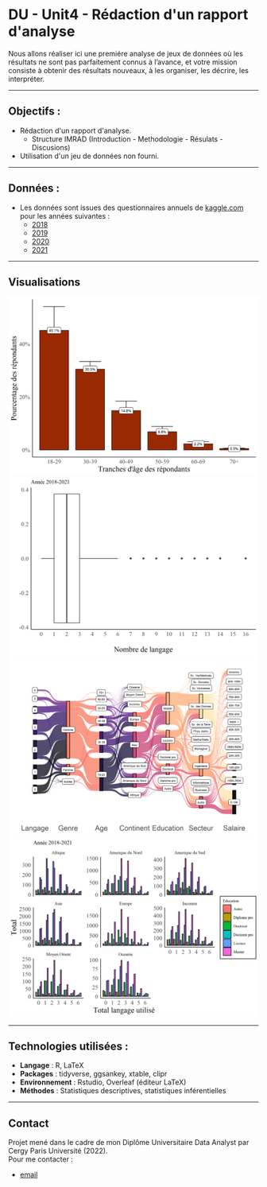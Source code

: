 # DU - Unit4 - Rédaction d'un rapport d'analyse
Nous allons réaliser ici une premiére analyse de jeux de données où les résultats ne sont pas parfaitement connus à l’avance, et votre mission consiste à obtenir des résultats nouveaux, à les organiser, les décrire, les interpréter.

---

## Objectifs : 
- Rédaction d'un rapport d'analyse.
  - Structure IMRAD (Introduction - Methodologie - Résulats - Discusions)
- Utilisation d'un jeu de données non fourni.

---

## Données :

- Les données sont issues des questionnaires annuels de [kaggle.com](https://www.kaggle.com/) pour les années suivantes :
  - [2018](https://www.kaggle.com/datasets/kaggle/kaggle-survey-2018)
  - [2019](https://www.kaggle.com/competitions/kaggle-survey-2019/data)
  - [2020](https://www.kaggle.com/competitions/kaggle-survey-2020/data)
  - [2021](https://www.kaggle.com/competitions/kaggle-survey-2021)

---

  ## Visualisations
![Graphique 1](https://github.com/FabienHaury/DU-Unit4-Redaction-d-un-rapport-d-analyse/blob/main/Screenshot/age%20error%20bar-1.png)
![Graphique 2](https://github.com/FabienHaury/DU-Unit4-Redaction-d-un-rapport-d-analyse/blob/main/Screenshot/outliers-1.png)
![Graphique 3](https://github.com/FabienHaury/DU-Unit4-Redaction-d-un-rapport-d-analyse/blob/main/Screenshot/sankey%20genre-1.png)
![Graphique 4](https://github.com/FabienHaury/DU-Unit4-Redaction-d-un-rapport-d-analyse/blob/main/Screenshot/eda%20complexe-2.png)

---

## Technologies utilisées :
- **Langage** : R, LaTeX
- **Packages** : tidyverse, ggsankey, xtable, clipr
- **Environnement** : Rstudio, Overleaf (éditeur LaTeX) 
- **Méthodes** : Statistiques descriptives, statistiques inférentielles

---

## Contact

Projet mené dans le cadre de mon Diplôme Universitaire Data Analyst par Cergy Paris Université (2022).   
Pour me contacter : 
- [email](mailto:67912775+FabienHaury@users.noreply.github.com)
